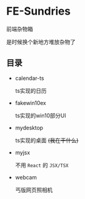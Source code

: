 # FE-Sundries

前端杂物箱

是时候换个新地方堆放杂物了

## 目录

- calendar-ts

  ts实现的日历

- fakewin10ex

  ts实现的win10部分UI

- mydesktop

  ts实现的桌面 ~~(我在干什么)~~

- myjsx

  不用 `React` 的 `JSX/TSX`

- webcam

  丐版网页照相机
